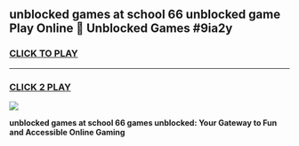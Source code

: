 
## unblocked games at school 66 unblocked game Play Online 👋 Unblocked Games #9ia2y
<h3>
<a href="https://premium.freeplayer.one?title=unblocked_games_at_school_66&ref=21F">CLICK TO PLAY</a></h3>
<hr>

<h3>
<a href="https://premium.freeplayer.one?title=unblocked_games_at_school_66&ref=21F">CLICK 2 PLAY</a>
  
</h3>

<a href="https://premium.freeplayer.one?title=unblocked_games_at_school_66&ref=21F/"><img src="https://clearcache.store/games.png"></a>


**unblocked games at school 66 games unblocked: Your Gateway to Fun and Accessible Online Gaming**
